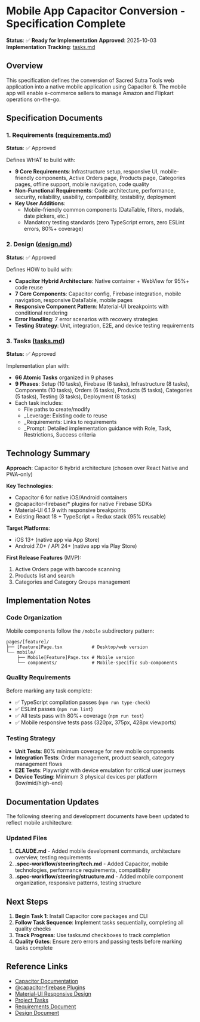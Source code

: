 # Mobile App Capacitor Conversion - Specification Complete

**Status**: ✅ **Ready for Implementation**
**Approved**: 2025-10-03
**Implementation Tracking**: [tasks.md](./tasks.md)

## Overview

This specification defines the conversion of Sacred Sutra Tools web application into a native mobile application using Capacitor 6. The mobile app will enable e-commerce sellers to manage Amazon and Flipkart operations on-the-go.

## Specification Documents

### 1. Requirements ([requirements.md](./requirements.md))
**Status**: ✅ Approved

Defines WHAT to build with:
- **9 Core Requirements**: Infrastructure setup, responsive UI, mobile-friendly components, Active Orders page, Products page, Categories pages, offline support, mobile navigation, code quality
- **Non-Functional Requirements**: Code architecture, performance, security, reliability, usability, compatibility, testability, deployment
- **Key User Additions**:
  - Mobile-friendly common components (DataTable, filters, modals, date pickers, etc.)
  - Mandatory testing standards (zero TypeScript errors, zero ESLint errors, 80%+ coverage)

### 2. Design ([design.md](./design.md))
**Status**: ✅ Approved

Defines HOW to build with:
- **Capacitor Hybrid Architecture**: Native container + WebView for 95%+ code reuse
- **7 Core Components**: Capacitor config, Firebase integration, mobile navigation, responsive DataTable, mobile pages
- **Responsive Component Pattern**: Material-UI breakpoints with conditional rendering
- **Error Handling**: 7 error scenarios with recovery strategies
- **Testing Strategy**: Unit, integration, E2E, and device testing requirements

### 3. Tasks ([tasks.md](./tasks.md))
**Status**: ✅ Approved

Implementation plan with:
- **66 Atomic Tasks** organized in 9 phases
- **9 Phases**: Setup (10 tasks), Firebase (6 tasks), Infrastructure (8 tasks), Components (10 tasks), Orders (6 tasks), Products (5 tasks), Categories (5 tasks), Testing (8 tasks), Deployment (8 tasks)
- Each task includes:
  - File paths to create/modify
  - _Leverage: Existing code to reuse
  - _Requirements: Links to requirements
  - _Prompt: Detailed implementation guidance with Role, Task, Restrictions, Success criteria

## Technology Summary

**Approach**: Capacitor 6 hybrid architecture (chosen over React Native and PWA-only)

**Key Technologies**:
- Capacitor 6 for native iOS/Android containers
- @capacitor-firebase/* plugins for native Firebase SDKs
- Material-UI 6.1.9 with responsive breakpoints
- Existing React 18 + TypeScript + Redux stack (95% reusable)

**Target Platforms**:
- iOS 13+ (native app via App Store)
- Android 7.0+ / API 24+ (native app via Play Store)

**First Release Features** (MVP):
1. Active Orders page with barcode scanning
2. Products list and search
3. Categories and Category Groups management

## Implementation Notes

### Code Organization
Mobile components follow the `/mobile` subdirectory pattern:
```
pages/[feature]/
├── [Feature]Page.tsx           # Desktop/web version
└── mobile/
    ├── Mobile[Feature]Page.tsx # Mobile version
    └── components/             # Mobile-specific sub-components
```

### Quality Requirements
Before marking any task complete:
- ✅ TypeScript compilation passes (`npm run type-check`)
- ✅ ESLint passes (`npm run lint`)
- ✅ All tests pass with 80%+ coverage (`npm run test`)
- ✅ Mobile responsive tests pass (320px, 375px, 428px viewports)

### Testing Strategy
- **Unit Tests**: 80% minimum coverage for new mobile components
- **Integration Tests**: Order management, product search, category management flows
- **E2E Tests**: Playwright with device emulation for critical user journeys
- **Device Testing**: Minimum 3 physical devices per platform (low/mid/high-end)

## Documentation Updates

The following steering and development documents have been updated to reflect mobile architecture:

### Updated Files
1. **CLAUDE.md** - Added mobile development commands, architecture overview, testing requirements
2. **.spec-workflow/steering/tech.md** - Added Capacitor, mobile technologies, performance requirements, compatibility
3. **.spec-workflow/steering/structure.md** - Added mobile component organization, responsive patterns, testing structure

## Next Steps

1. **Begin Task 1**: Install Capacitor core packages and CLI
2. **Follow Task Sequence**: Implement tasks sequentially, completing all quality checks
3. **Track Progress**: Use tasks.md checkboxes to track completion
4. **Quality Gates**: Ensure zero errors and passing tests before marking tasks complete

## Reference Links

- [Capacitor Documentation](https://capacitorjs.com/docs)
- [@capacitor-firebase Plugins](https://github.com/capawesome-team/capacitor-firebase)
- [Material-UI Responsive Design](https://mui.com/material-ui/react-use-media-query/)
- [Project Tasks](./tasks.md)
- [Requirements Document](./requirements.md)
- [Design Document](./design.md)
